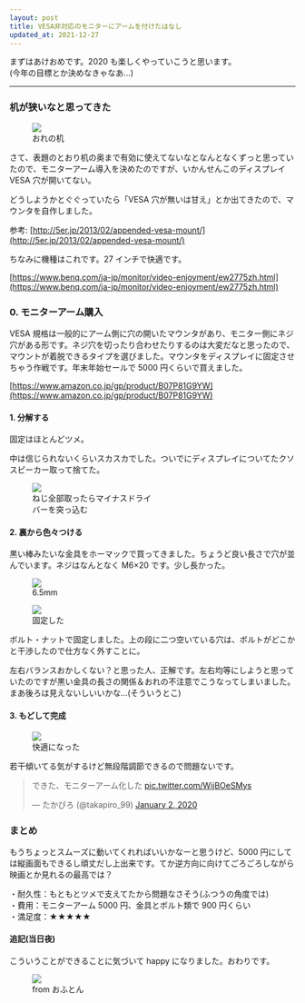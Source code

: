 ```yaml
---
layout: post
title: VESA非対応のモニターにアームを付けたはなし
updated_at: 2021-12-27
---
```


まずはあけおめです。2020 も楽しくやっていこうと思います。  
(今年の目標とか決めなきゃなあ…)

---

### 机が狭いなと思ってきた

<figure class="figure-image figure-image-fotolife" title="おれの机" style="width:15em"><img src="/assets/2020/desk_prev.png" />
<figcaption>おれの机</figcaption></figure>

さて、表題のとおり机の奥まで有効に使えてないなとなんとなくずっと思っていたので、モニターアーム導入を決めたのですが、いかんせんこのディスプレイ VESA 穴が開いてない。

どうしようかとぐぐっていたら「VESA 穴が無いは甘え」とか出てきたので、マウンタを自作しました。

参考: [http://5er.jp/2013/02/appended-vesa-mount/](http://5er.jp/2013/02/appended-vesa-mount/)

ちなみに機種はこれです。27 インチで快適です。

[https://www.benq.com/ja-jp/monitor/video-enjoyment/ew2775zh.html](https://www.benq.com/ja-jp/monitor/video-enjoyment/ew2775zh.html)

### 0. モニターアーム購入

VESA 規格は一般的にアーム側に穴の開いたマウンタがあり、モニター側にネジ穴がある形です。ネジ穴を切ったり合わせたりするのは大変だなと思ったので、マウントが着脱できるタイプを選びました。マウンタをディスプレイに固定させちゃう作戦です。年末年始セールで 5000 円くらいで買えました。

[https://www.amazon.co.jp/gp/product/B07P81G9YW](https://www.amazon.co.jp/gp/product/B07P81G9YW)

#### 1. 分解する

固定はほとんどツメ。

中は信じられないくらいスカスカでした。ついでにディスプレイについてたクソスピーカー取って捨てた。

<figure class="figure-image figure-image-fotolife"  style="width:15em" title="ネジの取り忘れがないように">
<img src="/assets/2020/monitor-driver.png" />
<figcaption>ねじ全部取ったらマイナスドライバーを突っ込む</figcaption></figure>

#### 2. 裏から色々つける

黒い棒みたいな金具をホーマックで買ってきました。ちょうど良い長さで穴が並んでいます。ネジはなんとなく M6×20 です。少し長かった。

<figure class="figure-image figure-image-fotolife" title="6.5mm" style="width:15em">
<img src="/assets/2020/monitor-drill.png" />
<figcaption>6.5mm</figcaption></figure>

<figure class="figure-image figure-image-fotolife" title="マウンターをがっつり固定">
<img src="/assets/2020/monitor-done.png" />
<figcaption>固定した</figcaption></figure>

ボルト・ナットで固定しました。上の段に二つ空いている穴は、ボルトがどこかと干渉したので仕方なく外すことに。

左右バランスおかしくない？と思った人、正解です。左右均等にしようと思っていたのですが黒い金具の長さの関係＆おれの不注意でこうなってしまいました。まあ後ろは見えないしいいかな…(そういうとこ)

#### 3. もどして完成

<figure class="figure-image figure-image-fotolife" title="快適になった" style="width:18em">
<img src="/assets/2020/monitor-done.png" />
<figcaption>快適になった</figcaption></figure>

若干傾いてる気がするけど無段階調節できるので問題ないです。

<blockquote class="twitter-tweet"><p lang="ja" dir="ltr">できた、モニターアーム化した <a href="https://t.co/WijBOeSMys">pic.twitter.com/WijBOeSMys</a></p>&mdash; たかぴろ (@takapiro_99) <a href="https://twitter.com/takapiro_99/status/1212591542235353088?ref_src=twsrc%5Etfw">January 2, 2020</a></blockquote> <script async src="https://platform.twitter.com/widgets.js" charset="utf-8"></script>

### まとめ

もうちょっとスムーズに動いてくれればいいかなーと思うけど、5000 円にしては縦画面もできるし頑丈だし上出来です。てか逆方向に向けてごろごろしながら映画とか見れるの最高では？

・耐久性：もともとツメで支えてたから問題なさそう(ふつうの角度では)  
・費用：モニターアーム 5000 円、金具とボルト類で 900 円くらい  
・満足度：★★★★★  

#### 追記(当日夜)

こういうことができることに気づいて happy になりました。おわりです。

<figure class="figure-image figure-image-fotolife" title="from my oftun">
<img src="/assets/2020/monitor-from-bed.png" />
<figcaption>from おふとん</figcaption></figure>
